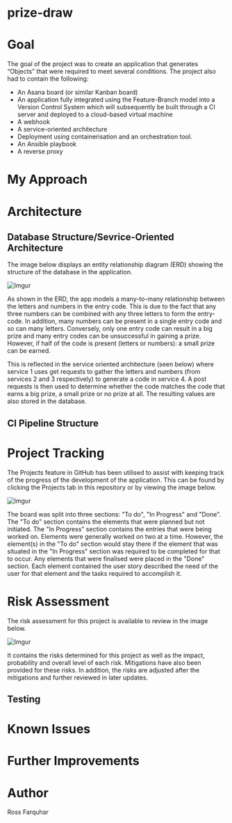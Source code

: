 # prize-draw
# Goal
The goal of the project was to create an application that generates “Objects” that were required to meet several conditions. The project also had to contain the following:

* An Asana board (or similar Kanban board)
* An application fully integrated using the Feature-Branch model into a Version Control System which will subsequently be built through a CI server and deployed to a cloud-based virtual machine
* A webhook
* A service-oriented architecture
* Deployment using containerisation and an orchestration tool.
* An Ansible playbook
* A reverse proxy

# My Approach
# Architecture
## Database Structure/Sevrice-Oriented Architecture 

The image below displays an entity relationship diagram (ERD) showing the structure of the database in the application.

![Imgur](https://i.imgur.com/DHJdwK4.png)

As shown in the ERD, the app models a many-to-many relationship between the letters and numbers in the entry code. This is due to the fact that any three numbers can be combined with any three letters to form the entry-code. In addition, many numbers can be present in a single entry code and so can many letters. Conversely, only one entry code can result in a big prize and many entry codes can be unsuccessful in gaining a prize. However, if half of the code is present (letters or numbers): a small prize can be earned.

This is reflected in the service oriented architecture (seen below) where service 1 uses get requests to gather the letters and numbers (from services 2 and 3 respectively) to generate a code in service 4. A post requests is then used to determine whether the code matches the code that earns a big prize, a small prize or no prize at all. The resulting values are also stored in the database.



## CI Pipeline Structure

# Project Tracking
The Projects feature in GitHub has been utilised to assist with keeping track of the progress of the development of the application. This can be found by clicking the Projects tab in this repository or by viewing the image below.

![Imgur](https://i.imgur.com/yqYkMdc.png?1)

The board was split into three sections: "To do", "In Progress" and "Done". The "To do" section contains the elements that were planned but not initiated. The "In Progress" section contains the entries that were being worked on. Elements were generally worked on two at a time. However, the element(s) in the "To do" section would stay there if the element that was situated in the "In Progress" section was required to be completed for that to occur. Any elements that were finalised were placed in the "Done" section. Each element contained the user story described the need of the user for that element and the tasks required to accomplish it.

# Risk Assessment
The risk assessment for this project is available to review in the image below.

![Imgur](https://i.imgur.com/c0ysCNU.png?1)

It contains the risks determined for this project as well as the impact, probability and overall level of each risk. Mitigations have also been provided for these risks. In addition, the risks are adjusted after the mitigations and further reviewed in later updates.

## Testing
# Known Issues
# Further Improvements
# Author
Ross Farquhar

